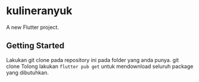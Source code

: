 # kulineranyuk

A new Flutter project.

## Getting Started
Lakukan git clone pada repository ini pada folder yang anda punya.
git clone 
Tolong lakukan `flutter pub get` untuk mendownload seluruh package yang dibutuhkan.
